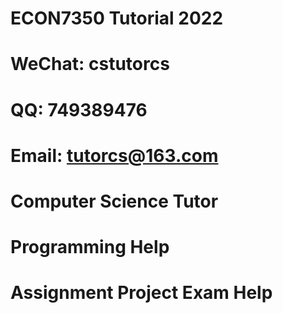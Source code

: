 # ECON7350 Tutorial 2022
# WeChat: cstutorcs

# QQ: 749389476

# Email: tutorcs@163.com

# Computer Science Tutor

# Programming Help

# Assignment Project Exam Help
